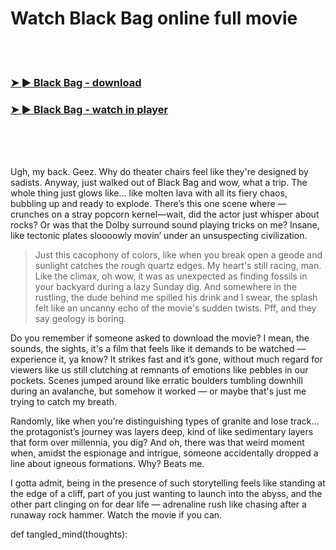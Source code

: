 <h1>Watch Black Bag online full movie</h1>


<br><br>

<h3><a href="https://Joeys-mardibeschrock1985.github.io/cmrigjdwyn/">➤ ► Black Bag - download</a></h3> 
<h3><a href="https://Joeys-mardibeschrock1985.github.io/cmrigjdwyn/">➤ ► Black Bag - watch in player</a></h3>


<br><br><br>


Ugh, my back. Geez. Why do theater chairs feel like they're designed by sadists. Anyway, just walked out of Black Bag and wow, what a trip. The whole thing just glows like… like molten lava with all its fiery chaos, bubbling up and ready to explode. There’s this one scene where — crunches on a stray popcorn kernel—wait, did the actor just whisper about rocks? Or was that the Dolby surround sound playing tricks on me? Insane, like tectonic plates sloooowly movin’ under an unsuspecting civilization.

> Just this cacophony of colors, like when you break open a geode and sunlight catches the rough quartz edges. My heart's still racing, man. Like the climax, oh wow, it was as unexpected as finding fossils in your backyard during a lazy Sunday dig. And somewhere in the rustling, the dude behind me spilled his drink and I swear, the splash felt like an uncanny echo of the movie's sudden twists. Pff, and they say geology is boring.

Do you remember if someone asked to download the movie? I mean, the sounds, the sights, it's a film that feels like it demands to be watched — experience it, ya know? It strikes fast and it’s gone, without much regard for viewers like us still clutching at remnants of emotions like pebbles in our pockets. Scenes jumped around like erratic boulders tumbling downhill during an avalanche, but somehow it worked — or maybe that's just me trying to catch my breath.

Randomly, like when you’re distinguishing types of granite and lose track... the protagonist’s journey was layers deep, kind of like sedimentary layers that form over millennia, you dig? And oh, there was that weird moment when, amidst the espionage and intrigue, someone accidentally dropped a line about igneous formations. Why? Beats me.

I gotta admit, being in the presence of such storytelling feels like standing at the edge of a cliff, part of you just wanting to launch into the abyss, and the other part clinging on for dear life — adrenaline rush like chasing after a runaway rock hammer. Watch the movie if you can. 

def tangled_mind(thoughts):
~~~~return Geology of a brain crash # syntax? what syntax?
